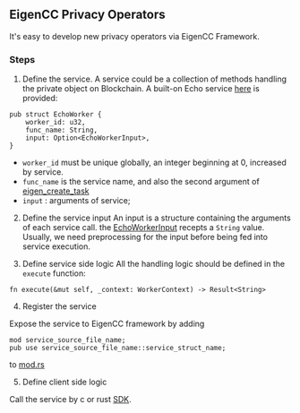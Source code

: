 ## EigenCC Privacy Operators
It's easy to develop new privacy operators via EigenCC Framework.

### Steps
1. Define the service.
A service could be a collection of methods handling the private object on Blockchain.
A built-on Echo service [here](../cc/sgx/services/fns/sgx_trusted_lib/src/trusted_worker/demo_func.rs#L25) is provided:

```
pub struct EchoWorker {
    worker_id: u32,
    func_name: String,
    input: Option<EchoWorkerInput>,
}
```

* `worker_id` must be unique globally, an integer beginning at 0, increased by service.
* `func_name` is the service name, and also the second argument of [eigen_create_task](../cc/sgx/sdk/c_sdk/include/eigen/eigentee.h#L70)
* `input` : arguments of service;

2. Define the service input
An input is a structure containing the arguments of each service call. the [EchoWorkerInput](../cc/sgx/services/fns/sgx_trusted_lib/src/trusted_worker/demo_func.rs#L39)
recepts a `String` value. Usually, we need preprocessing for the input before being fed into service execution.

3. Define service side logic
All the handling logic should be defined in the `execute` function:
```
fn execute(&mut self, _context: WorkerContext) -> Result<String>
```

4. Register the service

Expose the service to EigenCC framework by adding
```
mod service_source_file_name;
pub use service_source_file_name::service_struct_name;
```
to [mod.rs](../cc/sgx/services/fns/sgx_trusted_lib/src/trusted_worker/mod.rs)

5. Define client side logic

Call the  service by c or rust [SDK](../cc/sgx/sdk/c_sdk/include/eigen/eigentee.h).
